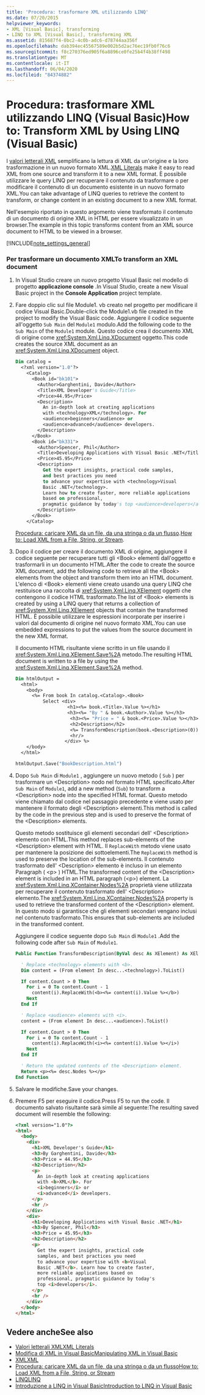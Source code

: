 ```yaml
---
title: 'Procedura: trasformare XML utilizzando LINQ'
ms.date: 07/20/2015
helpviewer_keywords:
- XML [Visual Basic], transforming
- LINQ to XML [Visual Basic], transforming XML
ms.assetid: 815687f4-0bc2-4c0b-adc6-d78744aa356f
ms.openlocfilehash: dab394ec45567589e002b5d2ac76ec19fb0f76c6
ms.sourcegitcommit: f8c270376ed905f6a8896ce0fe25b4f4b38ff498
ms.translationtype: MT
ms.contentlocale: it-IT
ms.lasthandoff: 06/04/2020
ms.locfileid: "84374882"
---
```

# <a name="how-to-transform-xml-by-using-linq-visual-basic"></a><span data-ttu-id="7ac39-102">Procedura: trasformare XML utilizzando LINQ (Visual Basic)</span><span class="sxs-lookup"><span data-stu-id="7ac39-102">How to: Transform XML by Using LINQ (Visual Basic)</span></span>

<span data-ttu-id="7ac39-103">I [valori letterali XML](../../../language-reference/xml-literals/index.md) semplificano la lettura di XML da un'origine e la loro trasformazione in un nuovo formato XML.</span><span class="sxs-lookup"><span data-stu-id="7ac39-103">[XML Literals](../../../language-reference/xml-literals/index.md) make it easy to read XML from one source and transform it to a new XML format.</span></span> <span data-ttu-id="7ac39-104">È possibile utilizzare le query LINQ per recuperare il contenuto da trasformare o per modificare il contenuto di un documento esistente in un nuovo formato XML.</span><span class="sxs-lookup"><span data-stu-id="7ac39-104">You can take advantage of LINQ queries to retrieve the content to transform, or change content in an existing document to a new XML format.</span></span>

<span data-ttu-id="7ac39-105">Nell'esempio riportato in questo argomento viene trasformato il contenuto di un documento di origine XML in HTML per essere visualizzato in un browser.</span><span class="sxs-lookup"><span data-stu-id="7ac39-105">The example in this topic transforms content from an XML source document to HTML to be viewed in a browser.</span></span>

[!INCLUDE[note_settings_general](~/includes/note-settings-general-md.md)]

### <a name="to-transform-an-xml-document"></a><span data-ttu-id="7ac39-106">Per trasformare un documento XML</span><span class="sxs-lookup"><span data-stu-id="7ac39-106">To transform an XML document</span></span>

1. <span data-ttu-id="7ac39-107">In Visual Studio creare un nuovo progetto Visual Basic nel modello di progetto **applicazione console** .</span><span class="sxs-lookup"><span data-stu-id="7ac39-107">In Visual Studio, create a new Visual Basic project in the **Console Application** project template.</span></span>

2. <span data-ttu-id="7ac39-108">Fare doppio clic sul file Module1. vb creato nel progetto per modificare il codice Visual Basic.</span><span class="sxs-lookup"><span data-stu-id="7ac39-108">Double-click the Module1.vb file created in the project to modify the Visual Basic code.</span></span> <span data-ttu-id="7ac39-109">Aggiungere il codice seguente all'oggetto `Sub Main` del `Module1` modulo.</span><span class="sxs-lookup"><span data-stu-id="7ac39-109">Add the following code to the `Sub Main` of the `Module1` module.</span></span> <span data-ttu-id="7ac39-110">Questo codice crea il documento XML di origine come <xref:System.Xml.Linq.XDocument> oggetto.</span><span class="sxs-lookup"><span data-stu-id="7ac39-110">This code creates the source XML document as an <xref:System.Xml.Linq.XDocument> object.</span></span>

    ```vb
    Dim catalog =
      <?xml version="1.0"?>
        <Catalog>
          <Book id="bk101">
            <Author>Garghentini, Davide</Author>
            <Title>XML Developer's Guide</Title>
            <Price>44.95</Price>
            <Description>
              An in-depth look at creating applications
              with <technology>XML</technology>. For
              <audience>beginners</audience> or
              <audience>advanced</audience> developers.
            </Description>
          </Book>
          <Book id="bk331">
            <Author>Spencer, Phil</Author>
            <Title>Developing Applications with Visual Basic .NET</Title>
            <Price>45.95</Price>
            <Description>
              Get the expert insights, practical code samples,
              and best practices you need
              to advance your expertise with <technology>Visual
              Basic .NET</technology>.
              Learn how to create faster, more reliable applications
              based on professional,
              pragmatic guidance by today's top <audience>developers</audience>.
            </Description>
          </Book>
        </Catalog>
    ```

     <span data-ttu-id="7ac39-111">[Procedura: caricare XML da un file, da una stringa o da un flusso](how-to-load-xml-from-a-file-string-or-stream.md).</span><span class="sxs-lookup"><span data-stu-id="7ac39-111">[How to: Load XML from a File, String, or Stream](how-to-load-xml-from-a-file-string-or-stream.md).</span></span>

3. <span data-ttu-id="7ac39-112">Dopo il codice per creare il documento XML di origine, aggiungere il codice seguente per recuperare tutti gli \<Book> elementi dall'oggetto e trasformarli in un documento HTML.</span><span class="sxs-lookup"><span data-stu-id="7ac39-112">After the code to create the source XML document, add the following code to retrieve all the \<Book> elements from the object and transform them into an HTML document.</span></span> <span data-ttu-id="7ac39-113">L'elenco di \<Book> elementi viene creato usando una query LINQ che restituisce una raccolta di <xref:System.Xml.Linq.XElement> oggetti che contengono il codice HTML trasformato.</span><span class="sxs-lookup"><span data-stu-id="7ac39-113">The list of \<Book> elements is created by using a LINQ query that returns a collection of <xref:System.Xml.Linq.XElement> objects that contain the transformed HTML.</span></span> <span data-ttu-id="7ac39-114">È possibile utilizzare le espressioni incorporate per inserire i valori dal documento di origine nel nuovo formato XML.</span><span class="sxs-lookup"><span data-stu-id="7ac39-114">You can use embedded expressions to put the values from the source document in the new XML format.</span></span>

     <span data-ttu-id="7ac39-115">Il documento HTML risultante viene scritto in un file usando il <xref:System.Xml.Linq.XElement.Save%2A> metodo.</span><span class="sxs-lookup"><span data-stu-id="7ac39-115">The resulting HTML document is written to a file by using the <xref:System.Xml.Linq.XElement.Save%2A> method.</span></span>

    ```vb
    Dim htmlOutput =
      <html>
        <body>
          <%= From book In catalog.<Catalog>.<Book>
              Select <div>
                       <h1><%= book.<Title>.Value %></h1>
                       <h3><%= "By " & book.<Author>.Value %></h3>
                        <h3><%= "Price = " & book.<Price>.Value %></h3>
                        <h2>Description</h2>
                        <%= TransformDescription(book.<Description>(0)) %>
                        <hr/>
                      </div> %>
        </body>
      </html>

    htmlOutput.Save("BookDescription.html")
    ```

4. <span data-ttu-id="7ac39-116">Dopo `Sub Main` di `Module1` , aggiungere un nuovo metodo ( `Sub` ) per trasformare un \<Description> nodo nel formato HTML specificato.</span><span class="sxs-lookup"><span data-stu-id="7ac39-116">After `Sub Main` of `Module1`, add a new method (`Sub`) to transform a \<Description> node into the specified HTML format.</span></span> <span data-ttu-id="7ac39-117">Questo metodo viene chiamato dal codice nel passaggio precedente e viene usato per mantenere il formato degli \<Description> elementi.</span><span class="sxs-lookup"><span data-stu-id="7ac39-117">This method is called by the code in the previous step and is used to preserve the format of the \<Description> elements.</span></span>

     <span data-ttu-id="7ac39-118">Questo metodo sostituisce gli elementi secondari dell' \<Description> elemento con HTML.</span><span class="sxs-lookup"><span data-stu-id="7ac39-118">This method replaces sub-elements of the \<Description> element with HTML.</span></span> <span data-ttu-id="7ac39-119">Il `ReplaceWith` metodo viene usato per mantenere la posizione dei sottoelementi.</span><span class="sxs-lookup"><span data-stu-id="7ac39-119">The `ReplaceWith` method is used to preserve the location of the sub-elements.</span></span> <span data-ttu-id="7ac39-120">Il contenuto trasformato dell' \<Description> elemento è incluso in un elemento Paragraph ( \<p> ) HTML.</span><span class="sxs-lookup"><span data-stu-id="7ac39-120">The transformed content of the \<Description> element is included in an HTML paragraph (\<p>) element.</span></span> <span data-ttu-id="7ac39-121">La <xref:System.Xml.Linq.XContainer.Nodes%2A> proprietà viene utilizzata per recuperare il contenuto trasformato dell' \<Description> elemento.</span><span class="sxs-lookup"><span data-stu-id="7ac39-121">The <xref:System.Xml.Linq.XContainer.Nodes%2A> property is used to retrieve the transformed content of the \<Description> element.</span></span> <span data-ttu-id="7ac39-122">In questo modo si garantisce che gli elementi secondari vengano inclusi nel contenuto trasformato.</span><span class="sxs-lookup"><span data-stu-id="7ac39-122">This ensures that sub-elements are included in the transformed content.</span></span>

     <span data-ttu-id="7ac39-123">Aggiungere il codice seguente dopo `Sub Main` di `Module1` .</span><span class="sxs-lookup"><span data-stu-id="7ac39-123">Add the following code after `Sub Main` of `Module1`.</span></span>

    ```vb
    Public Function TransformDescription(ByVal desc As XElement) As XElement

      ' Replace <technology> elements with <b>.
      Dim content = (From element In desc...<technology>).ToList()

      If content.Count > 0 Then
        For i = 0 To content.Count - 1
          content(i).ReplaceWith(<b><%= content(i).Value %></b>)
        Next
      End If

      ' Replace <audience> elements with <i>.
      content = (From element In desc...<audience>).ToList()

      If content.Count > 0 Then
        For i = 0 To content.Count - 1
          content(i).ReplaceWith(<i><%= content(i).Value %></i>)
        Next
      End If

      ' Return the updated contents of the <Description> element.
      Return <p><%= desc.Nodes %></p>
    End Function
    ```

5. <span data-ttu-id="7ac39-124">Salvare le modifiche.</span><span class="sxs-lookup"><span data-stu-id="7ac39-124">Save your changes.</span></span>

6. <span data-ttu-id="7ac39-125">Premere F5 per eseguire il codice.</span><span class="sxs-lookup"><span data-stu-id="7ac39-125">Press F5 to run the code.</span></span> <span data-ttu-id="7ac39-126">Il documento salvato risultante sarà simile al seguente:</span><span class="sxs-lookup"><span data-stu-id="7ac39-126">The resulting saved document will resemble the following:</span></span>

    ```html
    <?xml version="1.0"?>
    <html>
      <body>
        <div>
          <h1>XML Developer's Guide</h1>
          <h3>By Garghentini, Davide</h3>
          <h3>Price = 44.95</h3>
          <h2>Description</h2>
          <p>
            An in-depth look at creating applications
            with <b>XML</b>. For
            <i>beginners</i> or
            <i>advanced</i> developers.
          </p>
          <hr />
        </div>
        <div>
          <h1>Developing Applications with Visual Basic .NET</h1>
          <h3>By Spencer, Phil</h3>
          <h3>Price = 45.95</h3>
          <h2>Description</h2>
          <p>
            Get the expert insights, practical code
            samples, and best practices you need
            to advance your expertise with <b>Visual
            Basic .NET</b>. Learn how to create faster,
            more reliable applications based on
            professional, pragmatic guidance by today's
            top <i>developers</i>.
          </p>
          <hr />
        </div>
      </body>
    </html>
    ```

## <a name="see-also"></a><span data-ttu-id="7ac39-127">Vedere anche</span><span class="sxs-lookup"><span data-stu-id="7ac39-127">See also</span></span>

- [<span data-ttu-id="7ac39-128">Valori letterali XML</span><span class="sxs-lookup"><span data-stu-id="7ac39-128">XML Literals</span></span>](../../../language-reference/xml-literals/index.md)
- [<span data-ttu-id="7ac39-129">Modifica di XML in Visual Basic</span><span class="sxs-lookup"><span data-stu-id="7ac39-129">Manipulating XML in Visual Basic</span></span>](manipulating-xml.md)
- [<span data-ttu-id="7ac39-130">XML</span><span class="sxs-lookup"><span data-stu-id="7ac39-130">XML</span></span>](index.md)
- [<span data-ttu-id="7ac39-131">Procedura: caricare XML da un file, da una stringa o da un flusso</span><span class="sxs-lookup"><span data-stu-id="7ac39-131">How to: Load XML from a File, String, or Stream</span></span>](how-to-load-xml-from-a-file-string-or-stream.md)
- [<span data-ttu-id="7ac39-132">LINQ</span><span class="sxs-lookup"><span data-stu-id="7ac39-132">LINQ</span></span>](../linq/index.md)
- [<span data-ttu-id="7ac39-133">Introduzione a LINQ in Visual Basic</span><span class="sxs-lookup"><span data-stu-id="7ac39-133">Introduction to LINQ in Visual Basic</span></span>](../linq/introduction-to-linq.md)
